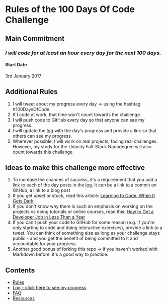 # Rules of the 100 Days Of Code Challenge

## Main Commitment
### *I will code for at least an hour every day for the next 100 days.*

#### Start Date
3rd January 2017

## Additional Rules
1. I will tweet about my progress every day -> using the hashtag #100DaysOfCode
2. If I code at work, that time won't count towards the challenge.
3. I will push code to GitHub every day so that anyone can see my progress.
4. I will update the [log](log.md) with the day's progress and provide a link so that others can see my progress.
5. Wherever possible, I will work on real projects, facing real challenges. However, my study for the Udacity Full-Stack Nanodegree will also count towards this challenge. 


## Ideas to make this challenge more effective
1. To increase the chances of success, it's a requirement that you add a link to each of the day posts in the [log](https://github.com/cubiio/100-days-of-code/blob/master/log.md). It can be a link to a commit on GitHub, a link to a blog post
2. If you get upset or stuck, read this article: [Learning to Code: When It Gets Dark](https://medium.freecodecamp.com/learning-to-code-when-it-gets-dark-e485edfb58fd)
3. If you don't know why there is such an emphasis on working on the projects vs doing tutorials or online courses, read this: [How to Get a Developer Job in Less Than a Year](https://medium.freecodecamp.com/how-to-get-a-developer-job-in-less-than-a-year-c27bbfe71645)
4. If you can't push your code to GitHub for some reason (e.g. if you're only starting to code and doing interactive exercises), provide a link to a tweet. You can think of something else as long as your challenge stays public - and you get the benefit of being committed to it and accountable for your progress.
5. Another good bonus of forking this repo -> if you haven't worked with Markdown before, it's a good way to practice.

## Contents
* [Rules](rules.md)
* [Log - click here to see my progress](log.md)
* [FAQ](FAQ.md)
* [Resources](resources.md)

